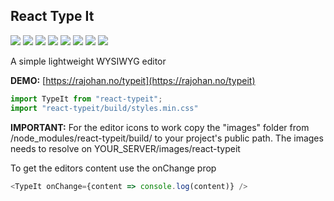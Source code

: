 ## React Type It

[![](https://img.shields.io/npm/v/react-typeit.svg?style=flat)](https://www.npmjs.com/package/react-typeit)
[![](https://img.shields.io/npm/dt/react-typeit.svg?style=flat)](https://www.npmjs.com/package/react-typeit)
![](https://img.shields.io/bundlephobia/min/react-typeit.svg?style=flat)
![](https://img.shields.io/npm/l/react-typeit.svg?style=flat)
![](https://img.shields.io/snyk/vulnerabilities/npm/react-typeit.svg?style=flat)
[![](https://img.shields.io/node/v/react-typeit.svg?style=flat)](https://nodejs.org/)
[![](https://img.shields.io/npm/dependency-version/react-typeit/peer/react.svg?style=flat)](https://www.npmjs.com/package/react)
[![](https://img.shields.io/npm/dependency-version/react-typeit/peer/react-dom.svg?style=flat)](https://www.npmjs.com/package/react-dom)

A simple lightweight WYSIWYG editor

**DEMO:** [https://rajohan.no/typeit](https://rajohan.no/typeit)

```javascript
import TypeIt from "react-typeit";
import "react-typeit/build/styles.min.css"
```
**IMPORTANT:** For the editor icons to work copy the "images" folder from /node_modules/react-typeit/build/ to your project's public path.
The images needs to resolve on YOUR_SERVER/images/react-typeit

To get the editors content use the onChange prop
```javascript
<TypeIt onChange={content => console.log(content)} />
```
